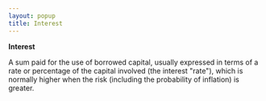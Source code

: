 ```yaml
---
layout: popup
title: Interest
---
```



**Interest**


A sum paid for the use of borrowed capital, usually expressed in terms of a rate or percentage of the capital involved (the interest "rate"), which is normally higher when the risk (including the probability of inflation) is greater.
